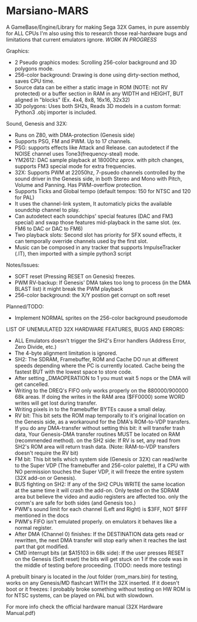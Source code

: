 # Marsiano-MARS
A GameBase/Engine/Library for making Sega 32X Games, in pure assembly for ALL CPUs
I'm also using this to research those real-hardware bugs and limitations that current emulators ignore.
*WORK IN PROGRESS*

Graphics:
- 2 Pseudo graphics modes: Scrolling 256-color background and 3D polygons mode.
- 256-color background: Drawing is done using dirty-section method, saves CPU time.
- Source data can be either a static image in ROM (NOTE: not RV protected) or a buffer section in RAM in any WIDTH and HEIGHT, BUT aligned in "blocks" (Ex. 4x4, 8x8, 16x16, 32x32)
- 3D polygons: Uses both SH2s, Reads 3D models in a custom format: Python3 .obj importer is included.

Sound, Genesis and 32X:
- Runs on Z80, with DMA-protection (Genesis side)
- Supports PSG, FM and PWM. Up to 17 channels.
- PSG: supports effects like Attack and Release. can autodetect if the NOISE channel uses Tone3(frequency-steal) mode.
- YM2612: DAC sample playback at 18000hz aprox. with pitch changes, supports FM3 special mode for extra frequencies.
- 32X: Supports PWM at 22050hz, 7-psuedo channels controlled by the sound driver in the Genesis side, in both Stereo and Mono with Pitch, Volume and Panning. Has PWM-overflow protection.
- Supports Ticks and Global tempo (default tempos: 150 for NTSC and 120 for PAL)
- It uses the channel-link system, It automaticly picks the available soundchip channel to play.
- Can autodetect each soundchips' special features (DAC and FM3 special) and swap those features mid-playback in the same slot. (ex. FM6 to DAC or DAC to FM6)
- Two playback slots: Second slot has priority for SFX sound effects, it can temporally override channels used by the first slot.
- Music can be composed in any tracker that supports ImpulseTracker (.IT), then imported with a simple python3 script

Notes/Issues:
- SOFT reset (Pressing RESET on Genesis) freezes.
- PWM RV-backup: If Genesis' DMA takes too long to process (in the DMA BLAST list) it might break the PWM playback
- 256-color background: the X/Y postion get corrupt on soft reset

Planned/TODO:
- Implement NORMAL sprites on the 256-color background pseudomode

LIST OF UNEMULATED 32X HARDWARE FEATURES, BUGS AND ERRORS:
- ALL Emulators doesn't trigger the SH2's Error handlers (Address Error, Zero Divide, etc.)
- The 4-byte alignment limitation is ignored.
- SH2: The SDRAM, Framebuffer, ROM and Cache DO run at different speeds depending where the PC is currently located. Cache being the fastest BUT with the lowest space to store code.
- After setting _DMAOPERATION to 1 you must wait 5 nops or the DMA will get cancelled.
- Writing to the DREQ's FIFO only works properly on the $880000/$900000 68k areas. If doing the writes in the RAM area ($FF0000) some WORD writes will get lost during transfer.
- Writing pixels in to the framebuffer BYTEs cause a small delay.
- RV bit: This bit sets the ROM map temporally to it's original location on the Genesis side, as a workaround for the DMA's ROM-to-VDP transfers. If you do any DMA-transfer without setting this bit: it will transfer trash data, Your Genesis-DMA transfer routines MUST be located on RAM (recommended method). on the SH2 side: If RV is set, any read from SH2's ROM area will return trash data. (Note: RAM-to-VDP transfers doesn't require the RV bit)
- FM bit: This bit tells which system side (Genesis or 32X) can read/write to the Super VDP (The framebuffer and 256-color palette), If a CPU with NO permission touches the Super VDP, it will freeze the entire system (32X add-on or Genesis).
- BUS fighting on SH2: If any of the SH2 CPUs WRITE the same location at the same time it will crash the add-on. Only tested on the SDRAM area but believe the video and audio registers are affected too. only the comm's are safe for both sides (and Genesis too.)
- PWM's sound limit for each channel (Left and Right) is $3FF, NOT $FFF mentioned in the docs
- PWM's FIFO isn't emulated properly. on emulators it behaves like a normal register.
- After DMA (Channel 0) finishes: If the DESTINATION data gets read or rewritten, the next DMA transfer will stop early when it reaches the last part that got modified.
- CMD interrupt bits (at $A15103 in 68k side): If the user presses RESET on the Genesis (Soft reset) the bits will get stuck on 1 if the code was in the middle of testing before proceeding. (TODO: needs more testing)

A prebuilt binary is located in the /out folder (rom_mars.bin) for testing, works on any Genesis/MD flashcart WITH the 32X inserted.
If it doesn't boot or it freezes: I probably broke something without testing on HW
ROM is for NTSC systems, can be played on PAL but with slowdown.

For more info check the official hardware manual (32X Hardware Manual.pdf)
